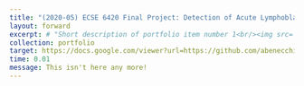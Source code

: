 ```yaml
---
title: "(2020-05) ECSE 6420 Final Project: Detection of Acute Lymphoblastic Leukemia Using Convolutional Neural Networks"
layout: forward
excerpt: # "Short description of portfolio item number 1<br/><img src='/images/500x300.png'>"
collection: portfolio
target: https://docs.google.com/viewer?url=https://github.com/abenecchi/abenecchi.github.io/raw/main/benecchiLeukemiaCNNFinal.pdf
time: 0.01
message: This isn't here any more!
---
```

